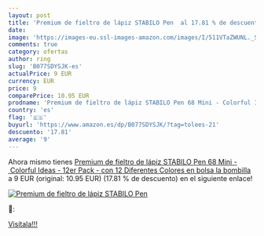 ```yaml
---
layout: post
title: 'Premium de fieltro de lápiz STABILO Pen  al 17.81 % de descuento'
date: 
image: 'https://images-eu.ssl-images-amazon.com/images/I/511VTaZWUNL._SL200_.jpg'
comments: true
category: ofertas
author: ring
slug: 'B077SDYSJK-es'
actualPrice: 9 EUR
currency: EUR
price: 9
comparePrice: 10.95 EUR
prodname: 'Premium de fieltro de lápiz STABILO Pen 68 Mini - Colorful Ideas - 12er Pack - con 12 Diferentes Colores en bolsa la bombilla'
country: 'es'
flag: '🇪🇸'
buyurl: 'https://www.amazon.es/dp/B077SDYSJK/?tag=tolees-21'
descuento: '17.81'
average: '9'
---
```


Ahora mismo tienes [Premium de fieltro de lápiz STABILO Pen 68 Mini - Colorful Ideas - 12er Pack - con 12 Diferentes Colores en bolsa la bombilla](https://www.amazon.es/dp/B077SDYSJK/?tag=tolees-21) a 9 EUR (original: 10.95 EUR) (17.81 %  de descuento) en el siguiente enlace!

[![Premium de fieltro de lápiz STABILO Pen ](https://images-eu.ssl-images-amazon.com/images/I/511VTaZWUNL._SL200_.jpg)](https://www.amazon.es/dp/B077SDYSJK/?tag=tolees-21)

🔎:


[Visítala!!!](https://www.amazon.es/dp/B077SDYSJK/?tag=tolees-21)
